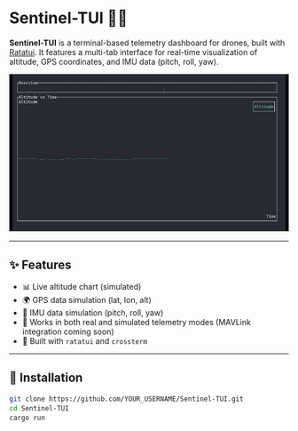 # Sentinel-TUI 🚀📡

**Sentinel-TUI** is a terminal-based telemetry dashboard for drones, built with [Ratatui](https://github.com/ratatui-org/ratatui). It features a multi-tab interface for real-time visualization of altitude, GPS coordinates, and IMU data (pitch, roll, yaw).

![Sentinel-TUI Screenshot](docs/demo.gif) <!-- optional later -->

---

## ✨ Features

- 📊 Live altitude chart (simulated)
- 🌍 GPS data simulation (lat, lon, alt)
- 🧭 IMU data simulation (pitch, roll, yaw)
- 🧪 Works in both real and simulated telemetry modes (MAVLink integration coming soon)
- 🧱 Built with `ratatui` and `crossterm`

---

## 🔧 Installation

```bash
git clone https://github.com/YOUR_USERNAME/Sentinel-TUI.git
cd Sentinel-TUI
cargo run
